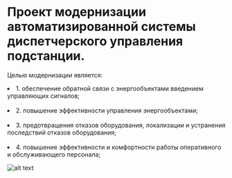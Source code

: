 Проект модернизации автоматизированной системы диспетчерского управления подстанции.
=======
Целью модернизации является:
	<br><li>1. обеспечение обратной связи с энергообъектами введением управляющих сигналов;</li>
	<br><li>2. повышение эффективности управления энергообъектами;</li>
	<br><li>3. предотвращения отказов оборудования, локализации и устранения последствий отказов оборудования;</li>
	<br><li>4. повышение эффективности и комфортности работы оперативного и обслуживающего персонала;</li>

![alt text](http://i.imgur.com/znIIQgb.png "Программа контроля параметров подстанации ProDispatcher")
